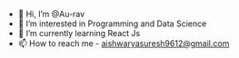 - 👋 Hi, I’m @Au-rav
- 👀 I’m interested in Programming and Data Science
- 🌱 I’m currently learning React Js
- 📫 How to reach me - aishwaryasuresh9612@gmail.com

<!---
Au-rav/Au-rav is a ✨ special ✨ repository because its `README.md` (this file) appears on your GitHub profile.
You can click the Preview link to take a look at your changes.
- 💞️ I’m looking to collaborate on ...
--->
